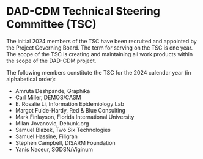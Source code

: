 # DAD-CDM Technical Steering Committee (TSC) 

The initial 2024 members of the TSC have been recruited and appointed by the Project Governing Board. The term for serving on the TSC is one year.
The scope of the TSC is creating and maintaining all work products within the scope of the DAD-CDM project.

The following members constitute the TSC for the 2024 calendar year (in alphabetical order):

* Amruta Deshpande, Graphika
* Carl 	Miller, DEMOS/CASM
* E. Rosalie Li, Information Epidemiology Lab
* Margot Fulde-Hardy, Red & Blue Consulting
* Mark Finlayson, Florida International University
* Milan	Jovanovic, Debunk.org
* Samuel Blazek, Two Six Technologies
* Samuel Hassine, Filigran
* Stephen	Campbell,	DISARM Foundation
* Yanis	Naceur, SGDSN/Viginum

